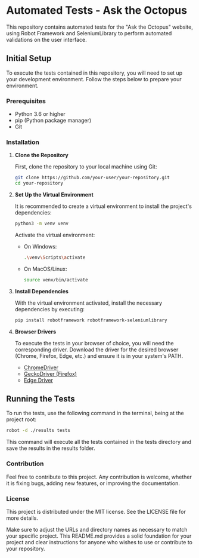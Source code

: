 # Automated Tests - Ask the Octopus

This repository contains automated tests for the "Ask the Octopus" website, using Robot Framework and SeleniumLibrary to perform automated validations on the user interface.

## Initial Setup

To execute the tests contained in this repository, you will need to set up your development environment. Follow the steps below to prepare your environment.

### Prerequisites

- Python 3.6 or higher
- pip (Python package manager)
- Git

### Installation

1. **Clone the Repository**

    First, clone the repository to your local machine using Git:

    ```bash
    git clone https://github.com/your-user/your-repository.git
    cd your-repository
    ```

2. **Set Up the Virtual Environment**

    It is recommended to create a virtual environment to install the project's dependencies:

    ```bash
    python3 -m venv venv
    ```

    Activate the virtual environment:

    - On Windows:
        ```bash
        .\venv\Scripts\activate
        ```

    - On MacOS/Linux:
        ```bash
        source venv/bin/activate
        ```

3. **Install Dependencies**

    With the virtual environment activated, install the necessary dependencies by executing:

    ```bash
    pip install robotframework robotframework-seleniumlibrary
    ```

4. **Browser Drivers**

    To execute the tests in your browser of choice, you will need the corresponding driver. Download the driver for the desired browser (Chrome, Firefox, Edge, etc.) and ensure it is in your system's PATH.

    - [ChromeDriver](https://sites.google.com/a/chromium.org/chromedriver/)
    - [GeckoDriver (Firefox)](https://github.com/mozilla/geckodriver/releases)
    - [Edge Driver](https://developer.microsoft.com/en-us/microsoft-edge/tools/webdriver/)

## Running the Tests

To run the tests, use the following command in the terminal, being at the project root:

```bash
robot -d ./results tests
```

This command will execute all the tests contained in the tests directory and save the results in the results folder.

### Contribution
Feel free to contribute to this project. Any contribution is welcome, whether it is fixing bugs, adding new features, or improving the documentation.

### License
This project is distributed under the MIT license. See the LICENSE file for more details.

Make sure to adjust the URLs and directory names as necessary to match your specific project. This README.md provides a solid foundation for your project and clear instructions for anyone who wishes to use or contribute to your repository.
